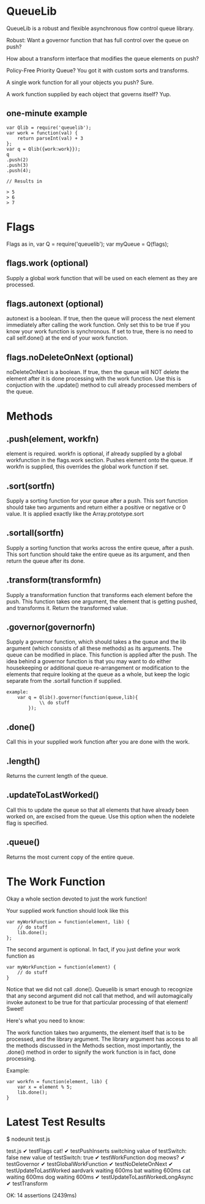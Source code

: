 QueueLib
========

QueueLib is a robust and flexible asynchronous flow control queue library. 

Robust: Want a governor function that has full control over the queue on push?

How about a transform interface that modifies the queue elements on push?

Policy-Free Priority Queue? You got it with custom sorts and transforms.

A single work function for all your objects you push? Sure.

A work function supplied by each object that governs itself? Yup.


one-minute example
------------------

	var Qlib = require('queuelib');
	var work = function(val) {
		return parseInt(val) + 3
	};
	var q = Qlib({work:work}});
	q
	.push(2)
	.push(3)
	.push(4);

	// Results in 
	
	> 5
	> 6
	> 7

Flags
=====

Flags as in, var Q = require('queuelib'); var myQueue = Q(flags);

flags.work (optional)
--------------------
Supply a global work function that will be used on each element as they are processed.

flags.autonext (optional)
------------------------
autonext is a boolean. If true, then the queue will process the next element immediately after calling the work function. Only set this to be true if you know your work function is synchronous. If set to true, there is no need to call self.done() at the end of your work function.

flags.noDeleteOnNext (optional) 
------------------------------
noDeleteOnNext is a boolean. If true, then the queue will NOT delete the element after it is done processing with the work function. Use this is conjuction with the .update() method to cull already processed members of the queue.

Methods
=======

.push(element, workfn) 
----------------------
element is required. workfn is optional, if already supplied by a global workfunction in the flags.work section. Pushes element onto the queue. If workfn is supplied, this overrides the global work function if set. 

.sort(sortfn) 
-------------
Supply a sorting function for your queue after a push. This sort function should take two arguments and return either a positive or negative or 0 value. It is applied exactly like the Array.prototype.sort

.sortall(sortfn) 
----------------
Supply a sorting function that works across the entire queue, after a push. This sort function should take the entire queue as its argument, and then return the queue after its done.

.transform(transformfn) 
-----------------------
Supply a transformation function that transforms each element before the push. This function takes one argument, the element that is getting pushed, and transforms it. Return the transformed value.

.governor(governorfn) 
---------------------
Supply a governor function, which should takes a the queue and the lib argument (which consists of all these methods) as its arguments. The queue can be modified in place. This function is applied after the push. The idea behind a governor function is that you may want to do either housekeeping or additional queue re-arrangement or modification to the elements that require looking at the queue as a whole, but keep the logic separate from the .sortall function if supplied. 

	example:
		var q = Qlib().governor(function(queue,lib){
				\\ do stuff
			});

.done()
-------
Call this in your supplied work function after you are done with the work.

.length()
---------
Returns the current length of the queue.

.updateToLastWorked()
---------
Call this to update the queue so that all elements that have already been worked on, are excised from the queue.
Use this option when the nodelete flag is specified.

.queue() 
--------
Returns the most current copy of the entire queue.

The Work Function
=================

Okay a whole section devoted to just the work function!

Your supplied work function should look like this

	var myWorkFunction = function(element, lib) {
		// do stuff
		lib.done();
	};

The second argument is optional. In fact, if you just define 
your work function as

	var myWorkFunction = function(element) {
		// do stuff
	}

Notice that we did not call .done(). Queuelib is smart enough to recognize that
any second argument did not call that method, and will automagically invoke autonext to be true for that particular processing of that element! Sweet!

Here's what you need to know: 

The work function takes two arguments, the element itself that is to be processed, and the library argument. The library argument has access to all the methods discussed in the Methods section, most importantly, the .done() method in order to signify the work function is in fact, done processing.

Example:

	var workfn = function(element, lib) {
		var x = element % 5;
		lib.done();
	}

Latest Test Results
===================
$ nodeunit test.js 

test.js
✔ testFlags
cat!
✔ testPushInserts
switching value of testSwitch: false
new value of testSwitch: true
✔ testWorkFunction
dog meows?
✔ testGovernor
✔ testGlobalWorkFunction
✔ testNoDeleteOnNext
✔ testUpdateToLastWorked
aardvark
waiting 600ms
bat
waiting 600ms
cat
waiting 600ms
dog
waiting 600ms
✔ testUpdateToLastWorkedLongAsync
✔ testTransform

OK: 14 assertions (2439ms)
